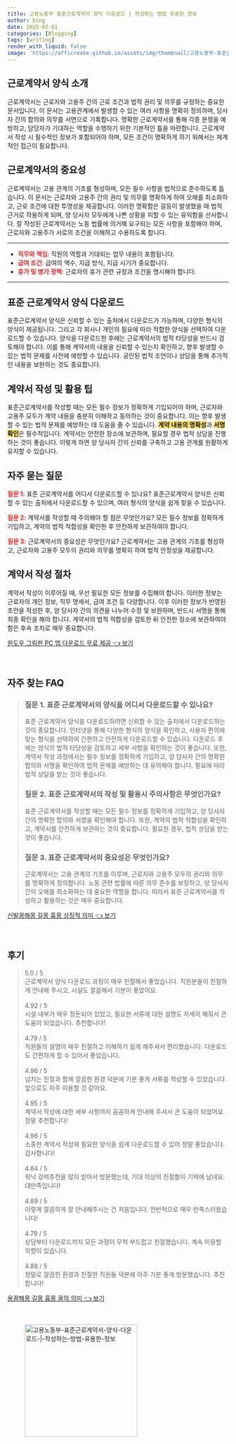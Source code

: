 ```yaml
---
title: 고용노동부 표준근로계약서 양식 다운로드 | 작성하는 방법 유용한 정보
author: bing
date: 2025-02-01
categories: [Blogging]
tags: [writing]
render_with_liquid: false
image: 'https://afficreate.github.io/assets/img/thumbnail/고용노동부-표준근로계약서-양식-다운로드-|-작성하는-방법-유용한-정보.webp'
---
```



<h2 id='근로계약서_양식_소개'>근로계약서 양식 소개</h2>

<p>근로계약서는 근로자와 고용주 간의 근로 조건과 법적 권리 및 의무를 규정하는 중요한 문서입니다. 이 문서는 고용관계에서 발생할 수 있는 여러 사항을 명확히 정의하며, 당사자 간의 합의와 의무를 서면으로 기록합니다. 명확한 근로계약서를 통해 각종 분쟁을 예방하고, 담당자가 기대하는 역할을 수행하기 위한 기본적인 틀을 마련합니다. 근로계약서 작성 시 필수적인 정보가 포함되어야 하며, 모든 조건이 명확하게 하기 위해서는 체계적인 접근이 필요합니다.</p>

<h2 id='근로계약서의_중요성'>근로계약서의 중요성</h2>

<p>근로계약서는 고용 관계의 기초를 형성하며, 모든 필수 사항을 법적으로 준수하도록 돕습니다. 이 문서는 근로자와 고용주 간의 권리 및 의무를 명확하게 하여 오해를 최소화하고, 근로 조건에 대한 투명성을 제공합니다. 이러한 명확함은 갈등이 발생했을 때 법적 근거로 작용하게 되며, 양 당사자 모두에게 나쁜 상황을 피할 수 있는 유익함을 선사합니다. 잘 작성된 근로계약서는 노동 법률에 의거해 요구되는 모든 사항을 포함해야 하며, 근로자와 고용주가 서로의 조건을 이해하고 수용하도록 합니다.</p>

<hr />

<ul>
    <li><b><span style="color: #ee2323;">직무와 책임</span></b>: 직원의 역할과 기대되는 업무 내용이 포함됩니다.</li>
    <li><b><span style="color: #ee2323;">급여 조건</span></b>: 급여의 액수, 지급 방식, 지급 시기가 중요합니다.</li>
    <li><b><span style="color: #ee2323;">휴가 및 병가 정책</span></b>: 근로자의 휴가 관련 규정과 조건을 명시해야 합니다.</li>
</ul>

<hr />

<h2 id='표준근로계약서_양식_다운로드'>표준 근로계약서 양식 다운로드</h2>

<p>표준근로계약서 양식은 신뢰할 수 있는 출처에서 다운로드가 가능하며, 다양한 형식의 양식이 제공됩니다. 그리고 각 회사나 개인의 필요에 따라 적합한 양식을 선택하여 다운로드할 수 있습니다. 양식을 다운로드한 후에는 근로계약서의 법적 타당성을 반드시 검토해야 합니다. 이를 통해 계약서의 내용을 신뢰할 수 있는지 확인하고, 향후 발생할 수 있는 법적 문제를 사전에 예방할 수 있습니다. 공인된 법적 조언이나 상담을 통해 추가적인 내용을 보완하는 것도 중요합니다.</p>

<h2 id='계약서_작성_및_활용_팁'>계약서 작성 및 활용 팁</h2>

<p>표준근로계약서를 작성할 때는 모든 필수 정보가 정확하게 기입되어야 하며, 근로자와 고용주 모두가 계약 내용을 충분히 이해하고 동의하는 것이 중요합니다. 이는 향후 발생할 수 있는 법적 문제를 예방하는 데 도움을 줄 수 있습니다. <b><span style="background-color: #ffe066;">계약 내용의 명확성</span></b>과 <b><span style="background-color: #ffe066;">서명 확인</span></b>은 필수적입니다. 계약서는 안전한 장소에 보관하며, 필요할 경우 법적 상담을 진행하는 것이 좋습니다. 이렇게 하면 양 당사자 간의 신뢰를 구축하고 고용 관계를 원활하게 유지할 수 있습니다.</p>

<h2 id='자주_묻는_질문'>자주 묻는 질문</h2>

<p><b><span style="color: #ee2323;">질문 1:</span></b> 표준 근로계약서를 어디서 다운로드할 수 있나요? 표준근로계약서 양식은 신뢰할 수 있는 출처에서 다운로드할 수 있으며, 여러 형식의 양식을 쉽게 찾을 수 있습니다.</p>

<p><b><span style="color: #ee2323;">질문 2:</span></b> 계약서를 작성할 때 주의해야 할 점은 무엇인가요? 모든 필수 정보를 정확하게 기입하고, 계약의 법적 적합성을 확인한 후 안전하게 보관하여야 합니다.</p>

<p><b><span style="color: #ee2323;">질문 3:</span></b> 근로계약서의 중요성은 무엇인가요? 근로계약서는 고용 관계의 기초를 형성하고, 근로자와 고용주 모두의 권리와 의무를 명확히 하여 법적 안정성을 제공합니다.</p>

<h2 id='계약서_작성_절차'>계약서 작성 절차</h2>

<p>계약서 작성이 이루어질 때, 우선 필요한 모든 정보를 수집해야 합니다. 이러한 정보는 근로자의 개인 정보, 직무 명세서, 급여 조건 등 다양합니다. 이후 이러한 정보가 반영된 초안을 작성한 후, 양 당사자 간의 의견을 나누어 수정 및 보완하며, 반드시 서명을 통해 최종 확인을 해야 합니다. 계약서의 법적 적합성을 검토한 뒤 안전한 장소에 보관하여야 함은 후속 조치로 매우 중요합니다.</p>


<p><a class="click-button" title="윈도우 그림판 PC 앱 다운로드 무료 제공" href="https://afficreate.github.io/posts/%EC%9C%88%EB%8F%84%EC%9A%B0-%EA%B7%B8%EB%A6%BC%ED%8C%90-PC-%EC%95%B1-%EB%8B%A4%EC%9A%B4%EB%A1%9C%EB%93%9C-%EB%AC%B4%EB%A3%8C-%EC%A0%9C%EA%B3%B5/" rel="dofollow">윈도우 그림판 PC 앱 다운로드 무료 제공 👈 보기</a></p><br>
<h2 id='자주_찾는_FAQ'>자주 찾는 FAQ</h2>
<div itemscope="" itemtype="https://schema.org/FAQPage"> 
<blockquote> 
<div itemscope="" itemprop="mainEntity" itemtype="https://schema.org/Question"> 
<h3 itemprop="name">질문 1. 표준 근로계약서의 양식을 어디서 다운로드할 수 있나요?</h3> 
<div itemscope="" itemprop="acceptedAnswer" itemtype="https://schema.org/Answer"> 
<span itemprop="text"> 
<p>표준 근로계약서 양식을 다운로드하려면 신뢰할 수 있는 출처에서 다운로드하는 것이 중요합니다. 인터넷을 통해 다양한 형식의 양식을 확인하고, 사용자 편의에 맞는 형식을 선택하여 간편하고 안전하게 다운로드할 수 있습니다. 다운로드 후에는 양식의 법적 타당성을 검토하고 세부 사항을 확인하는 것이 좋습니다. 또한, 계약서 작성 과정에서는 필수 정보를 정확하게 기입하고, 양 당사자 간의 명확한 합의와 서명을 확인하여 법적 문제를 예방하는 데 유의해야 합니다. 필요에 따라 법적 상담을 받는 것이 좋습니다.</p> 
</span> 
</div> 
</div> 
<div itemscope="" itemprop="mainEntity" itemtype="https://schema.org/Question"> 
<h3 itemprop="name">질문 2. 표준 근로계약서의 작성 및 활용시 주의사항은 무엇인가요?</h3> 
<div itemscope="" itemprop="acceptedAnswer" itemtype="https://schema.org/Answer"> 
<span itemprop="text"> 
<p>표준 근로계약서를 작성할 때는 모든 필수 정보를 정확하게 기입하고, 양 당사자 간의 명확한 합의와 서명을 확인해야 합니다. 또한, 계약의 법적 적합성을 확인하고, 계약서를 안전하게 보관하는 것이 중요합니다. 필요한 경우, 법적 상담을 받는 것이 좋습니다.</p> 
</span> 
</div> 
</div> 
<div itemscope="" itemprop="mainEntity" itemtype="https://schema.org/Question"> 
<h3 itemprop="name">질문 3. 표준 근로계약서의 중요성은 무엇인가요?</h3> 
<div itemscope="" itemprop="acceptedAnswer" itemtype="https://schema.org/Answer"> 
<span itemprop="text"> 
<p>근로계약서는 고용 관계의 기초를 이루며, 근로자와 고용주 모두의 권리와 의무를 명확하게 정의합니다. 노동 관련 법률에 따른 의무 준수를 보장하고, 양 당사자 간의 오해를 최소화하는 데 중요한 역할을 합니다. 따라서 표준 근로계약서를 작성하고 활용하는 것은 매우 중요합니다.</p> 
</span> 
</div> 
</div> 
</blockquote> 
</div>
<p><a class="click-button" title="신발꿈해몽 길몽 흉몽 상징적 의미" href="https://afficreate.github.io/posts/%EC%8B%A0%EB%B0%9C%EA%BF%88%ED%95%B4%EB%AA%BD-%EA%B8%B8%EB%AA%BD-%ED%9D%89%EB%AA%BD-%EC%83%81%EC%A7%95%EC%A0%81-%EC%9D%98%EB%AF%B8/" rel="dofollow">신발꿈해몽 길몽 흉몽 상징적 의미 👈 보기</a></p><br>
<h2 id='후기'>후기</h2>
<div itemscope itemtype="https://schema.org/Product">
  <blockquote>
  <div itemprop="review" itemscope itemtype="https://schema.org/Review">
      <div itemprop="reviewRating" itemscope itemtype="https://schema.org/Rating"> <span itemprop="ratingValue">5.0</span> / <span itemprop="bestRating">5</span> </div>
      <span itemprop="reviewBody">근로계약서 양식 다운로드 과정이 매우 친절해서 좋았습니다. 직원분들이 친절하게 안내해 주시고, 시설도 깔끔해서 기분이 좋았어요.</span>
  </div>
  <br>
  <div itemprop="review" itemscope itemtype="https://schema.org/Review">
      <div itemprop="reviewRating" itemscope itemtype="https://schema.org/Rating"> <span itemprop="ratingValue">4.92</span> / <span itemprop="bestRating">5</span> </div>
      <span itemprop="reviewBody">시설 내부가 매우 정돈되어 있었고, 필요한 서류에 대한 설명도 자세히 해줘서 큰 도움이 되었습니다. 추천합니다!</span>
  </div>
  <br>
  <div itemprop="review" itemscope itemtype="https://schema.org/Review">
      <div itemprop="reviewRating" itemscope itemtype="https://schema.org/Rating"> <span itemprop="ratingValue">4.79</span> / <span itemprop="bestRating">5</span> </div>
      <span itemprop="reviewBody">직원들의 설명이 매우 친절하고 이해하기 쉽게 해주셔서 편리했습니다. 다운로드도 간편하게 할 수 있어서 좋았습니다.</span>
  </div>
  <br>
  <div itemprop="review" itemscope itemtype="https://schema.org/Review">
      <div itemprop="reviewRating" itemscope itemtype="https://schema.org/Rating"> <span itemprop="ratingValue">4.96</span> / <span itemprop="bestRating">5</span> </div>
      <span itemprop="reviewBody">넘치는 친절과 함께 깔끔한 환경 덕분에 기분 좋게 서류를 작성할 수 있었습니다. 앞으로도 자주 이용할 것 같아요.</span>
  </div>
  <br>
  <div itemprop="review" itemscope itemtype="https://schema.org/Review">
      <div itemprop="reviewRating" itemscope itemtype="https://schema.org/Rating"> <span itemprop="ratingValue">4.95</span> / <span itemprop="bestRating">5</span> </div>
      <span itemprop="reviewBody">계약서 작성에 대한 세부 사항까지 꼼꼼하게 안내해 주셔서 큰 도움이 되었어요. 정말 추천합니다!</span>
  </div>
  <br>
  <div itemprop="review" itemscope itemtype="https://schema.org/Review">
      <div itemprop="reviewRating" itemscope itemtype="https://schema.org/Rating"> <span itemprop="ratingValue">4.96</span> / <span itemprop="bestRating">5</span> </div>
      <span itemprop="reviewBody">소중한 계약서 작성에 필요한 양식을 쉽게 다운로드할 수 있어 정말 좋았습니다. 감사합니다!</span>
  </div>
  <br>
  <div itemprop="review" itemscope itemtype="https://schema.org/Review">
      <div itemprop="reviewRating" itemscope itemtype="https://schema.org/Rating"> <span itemprop="ratingValue">4.84</span> / <span itemprop="bestRating">5</span> </div>
      <span itemprop="reviewBody">워낙 강력추천을 많이 받아서 방문했는데, 기대 이상의 친절함이 기억에 남네요. 대만족입니다!</span>
  </div>
  <br>
  <div itemprop="review" itemscope itemtype="https://schema.org/Review">
      <div itemprop="reviewRating" itemscope itemtype="https://schema.org/Rating"> <span itemprop="ratingValue">4.89</span> / <span itemprop="bestRating">5</span> </div>
      <span itemprop="reviewBody">이렇게 깔끔하게 잘 안내해주시는 건 처음입니다. 전반적으로 매우 만족스러웠습니다!</span>
  </div>
  <br>
  <div itemprop="review" itemscope itemtype="https://schema.org/Review">
      <div itemprop="reviewRating" itemscope itemtype="https://schema.org/Rating"> <span itemprop="ratingValue">4.79</span> / <span itemprop="bestRating">5</span> </div>
      <span itemprop="reviewBody">상담부터 다운로드까지 모든 과정이 무척 부드럽고 친절했습니다. 계속 이용할 의향이 있습니다.</span>
  </div>
  <br>
  <div itemprop="review" itemscope itemtype="https://schema.org/Review">
      <div itemprop="reviewRating" itemscope itemtype="https://schema.org/Rating"> <span itemprop="ratingValue">4.88</span> / <span itemprop="bestRating">5</span> </div>
      <span itemprop="reviewBody">정말로 깔끔한 환경과 친절한 직원들 덕분에 아주 기분 좋게 방문했습니다. 추천합니다!</span>
  </div>
  </blockquote>
</div>
<p><a class="click-button" title="용꿈해몽 길몽 흉몽 꿈의 의미" href="https://afficreate.github.io/posts/%EC%9A%A9%EA%BF%88%ED%95%B4%EB%AA%BD-%EA%B8%B8%EB%AA%BD-%ED%9D%89%EB%AA%BD-%EA%BF%88%EC%9D%98-%EC%9D%98%EB%AF%B8/" rel="dofollow">용꿈해몽 길몽 흉몽 꿈의 의미 👈 보기</a></p><br>
<figure class="image"><img src="https://afficreate.github.io/assets/img/thumbnail/고용노동부-표준근로계약서-양식-다운로드-|-작성하는-방법-유용한-정보.webp" alt="고용노동부-표준근로계약서-양식-다운로드-|-작성하는-방법-유용한-정보" width="256" height="256"></figure>